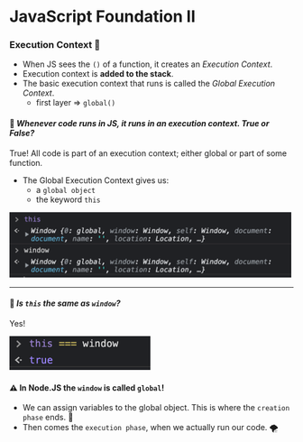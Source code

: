 # JavaScript Foundation II

### Execution Context 🔫

- When JS sees the `()` of a function, it creates an _Execution Context_.
- Execution context is **added to the stack**.
- The basic execution context that runs is called the _Global Execution Context_.
  - first layer => `global()`

#### 🤔 _Whenever code runs in JS, it runs in an execution context. True or False?_

True! All code is part of an execution context; either global or part of some function.

- The Global Execution Context gives us:
  - a `global object`
  - the keyword `this`

<img src='images/screen_5.png' width=500>

---

#### 🤔 _Is `this` the same as `window`?_

Yes!

<img src='images/screen_6.png' width=250>

#### ⚠️ In Node.JS the `window` is called `global`!

- We can assign variables to the global object. This is where the `creation phase` ends. 🎨
- Then comes the `execution phase`, when we actually run our code. 🌪️
